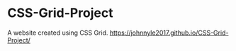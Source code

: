 # CSS-Grid-Project
A website created using CSS Grid.
https://johnnyle2017.github.io/CSS-Grid-Project/
